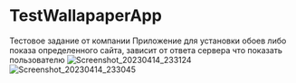 # TestWallapaperApp
Тестовое задание от компании
Приложение для установки обоев либо показа определенного сайта, зависит от ответа сервера что показать пользователю
![Screenshot_20230414_233124](https://user-images.githubusercontent.com/36063818/232102976-3f3e894c-7f74-4529-af33-3d82c987f2ab.png)
![Screenshot_20230414_233045](https://user-images.githubusercontent.com/36063818/232102889-8cfeb617-cf0b-4fed-a893-07446ec1e884.png)
